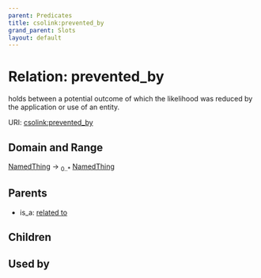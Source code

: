 ```yaml
---
parent: Predicates
title: csolink:prevented_by
grand_parent: Slots
layout: default
---
```


# Relation: prevented_by


holds between a potential outcome of which the likelihood was reduced by the application or use of an entity.

URI: [csolink:prevented_by](https://w3id.org/csolink/vocab/prevented_by)

## Domain and Range

[NamedThing](NamedThing.md) ->  <sub>0..*</sub> [NamedThing](NamedThing.md)

## Parents

 *  is_a: [related to](related_to.md)

## Children


## Used by


